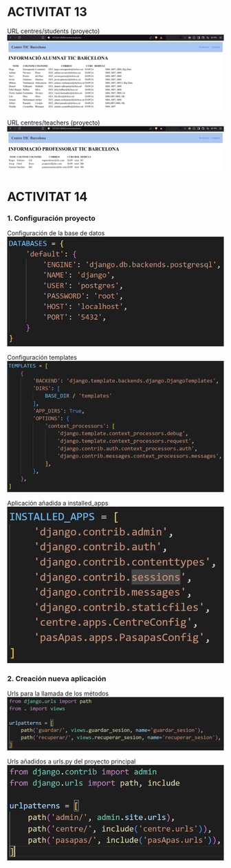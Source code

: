 # ACTIVITAT 13
URL centres/students (proyecto)
![Alumnat](/ACTIVITAT_13/imagenes/rutaalumnat.png)

URL centres/teachers (proyecto)
![Professorat](/ACTIVITAT_13/imagenes/rutaprofe.png)

# ACTIVITAT 14
### 1. Configuración proyecto
Configuración de la base de datos
![Settings.py](/ACTIVITAT_13/imagenes/databases.png)

Configuración templates 
![Settings.py](/ACTIVITAT_13/imagenes/templates.png)

Aplicación añadida a installed_apps
![Settings.py](/ACTIVITAT_13/imagenes/aplicacio.png)

### 2. Creación nueva aplicación
Urls para la llamada de los métodos
![urls.py aplicación](/ACTIVITAT_13/imagenes/urls.png)

Urls añadidos a urls.py del proyecto principal
![urls.py proyecto](/ACTIVITAT_13/imagenes/urlsproyecto.png)
